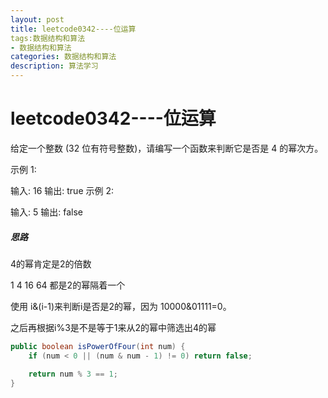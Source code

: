 ```yaml
---
layout: post
title: leetcode0342----位运算
tags:数据结构和算法
- 数据结构和算法
categories: 数据结构和算法
description: 算法学习
---
```

# leetcode0342----位运算

给定一个整数 (32 位有符号整数)，请编写一个函数来判断它是否是 4 的幂次方。

示例 1:

输入: 16
输出: true
示例 2:

输入: 5
输出: false

##### 思路

4的幂肯定是2的倍数

1  4  16   64   都是2的幂隔着一个

使用   i&(i-1)来判断i是否是2的幂，因为   10000&01111=0。

之后再根据i%3是不是等于1来从2的幂中筛选出4的幂

```java
public boolean isPowerOfFour(int num) {
    if (num < 0 || (num & num - 1) != 0) return false;

    return num % 3 == 1;
}
```

